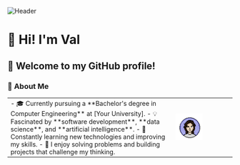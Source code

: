 ![Header](./images/)
# 👋 Hi! I'm Val
## 🌟 Welcome to my GitHub profile!

### 🦖 **About Me**
<table>
  <tr>
    <td>
      - 🎓 Currently pursuing a **Bachelor's degree in Computer Engineering** at [Your University].  
      - 💡 Fascinated by **software development**, **data science**, and **artificial intelligence**.  
      - 🌱 Constantly learning new technologies and improving my skills.  
      - 🧠 I enjoy solving problems and building projects that challenge my thinking.
    </td>
    <td>
      <img src="/images/val-profile.png" alt="Profile related image" width="50%">
    </td>
  </tr>
</table>